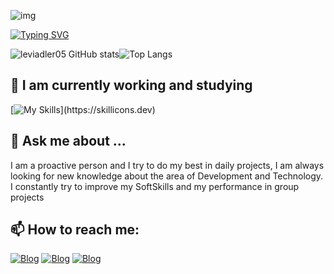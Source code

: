 ![img](https://i.pinimg.com/originals/90/70/32/9070324cdfc07c68d60eed0c39e77573.gif)

[![Typing SVG](https://readme-typing-svg.herokuapp.com?font=Kode+Mono&pause=1000&color=F7F7F7&center=True&random=false&width=435&lines=Hello+Dev's,+Welcome+My+Profile;My+Name+is+Levi+Adler;I'm+19+years+old;I'm+From+Paraíba,Brazil;I+study+Computer+Science)](https://git.io/typing-svg)

![leviadler05 GitHub stats](https://github-readme-stats.vercel.app/api?username=leviadler05&show_icons=true&theme=transparent&text_color=FFFFFF)![Top Langs](https://github-readme-stats.vercel.app/api/top-langs/?username=leviadler05&layout=compact&text_color=FFFFFF&theme=transparent&hide=jupyter%20notebook)

## 🔭 I am currently working and studying
[![My Skills](https://skillicons.dev/icons?i=python,php,cpp,html,css,mysql,)](https://skillicons.dev)

## 💬 Ask me about ...
I am a proactive person and I try to do my best in daily projects, I am always looking for new knowledge about the area of ​​Development and Technology. I constantly try to improve my SoftSkills and my performance in group projects
## 📫 How to reach me:

<!--[![Blog](https://img.shields.io/badge/Instagram-E4405F?style=for-the-badge&logo=instagram&logoColor=white)]() -->
[![Blog](https://img.shields.io/badge/Gmail-D14836?style=for-the-badge&logo=gmail&logoColor=white)](https://mail.google.com/mail/u/0/#inbox?compose=GTvVlcRwRQJDMRmbfKDhXntJvtXwfqGXKSPckdGLbLZrHLbLfQWpPvvSfjQWNhgXHHBtgWKZNfhQV)
[![Blog](https://img.shields.io/badge/WhatsApp-25D366?style=for-the-badge&logo=whatsapp&logoColor=white)]([+55(83)999310642](https://wa.me/qr/BFGX4IKFOB5HG1))
[![Blog](https://img.shields.io/badge/LinkedIn-0077B5?style=for-the-badge&logo=linkedin&logoColor=white)](https://www.linkedin.com/in/levi-albuquerque-1b1832328/)
